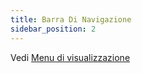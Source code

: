 ```yaml
---
title: Barra Di Navigazione
sidebar_position: 2
---
```


Vedi [Menu di visualizzazione](/docs/user/menus/displaying-menus#navigation-bar)
